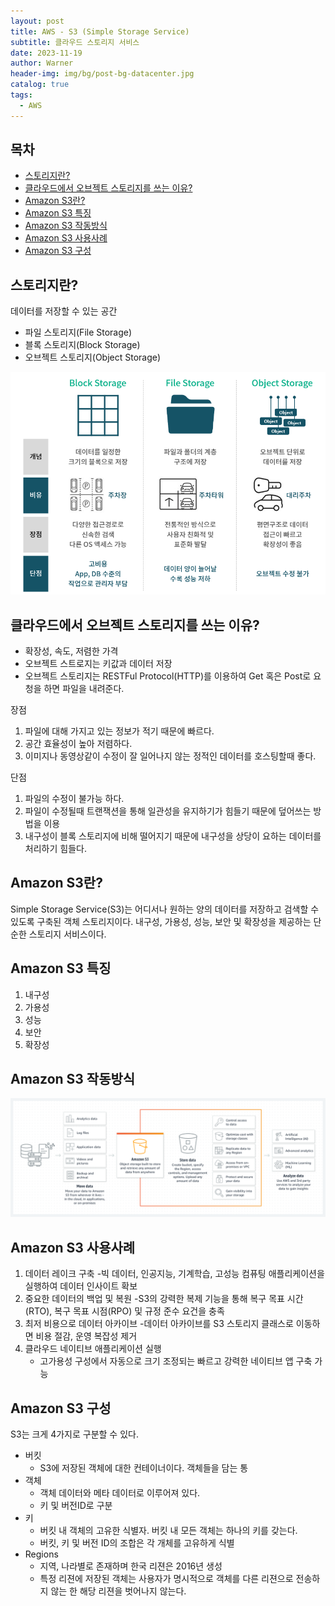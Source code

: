 ```yaml
---
layout: post
title: AWS - S3 (Simple Storage Service)
subtitle: 클라우드 스토리지 서비스
date: 2023-11-19
author: Warner
header-img: img/bg/post-bg-datacenter.jpg
catalog: true
tags:
  - AWS
---
```


## 목차

- [스토리지란?](#스토리지란)
- [클라우드에서 오브젝트 스토리지를 쓰는 이유? ](#클라우드에서-오브젝트-스토리지를-쓰는-이유-)
- [Amazon S3란?](#amazon-s3란)
- [Amazon S3 특징](#amazon-s3-특징)
- [Amazon S3 작동방식](#amazon-s3-작동방식)
- [Amazon S3 사용사례](#amazon-s3-사용사례)
- [Amazon S3 구성](#amazon-s3-구성)

## 스토리지란?

데이터를 저장할 수 있는 공간

- 파일 스토리지(File Storage)
- 블록 스토리지(Block Storage)
- 오브젝트 스토리지(Object Storage)

![storage.png](/img/post/2023-11-19/storage.png)

## 클라우드에서 오브젝트 스토리지를 쓰는 이유? 
- 확장성, 속도, 저렴한 가격 
- 오브젝트 스트로지는 키값과 데이터 저장
- 오브젝트 스토리지는 RESTFul Protocol(HTTP)를 이용하여 Get 혹은 Post로 요청을 하면 파일을 내려준다.

장점
1. 파일에 대해 가지고 있는 정보가 적기 때문에 빠르다.
2. 공간 효율성이 높아 저렴하다.
3. 이미지나 동영상같이 수정이 잘 일어나지 않는 정적인 데이터를 호스팅할때 좋다.

단점
1. 파일의 수정이 불가능 하다.
2. 파일이 수정될때 트랜잭션을 통해 일관성을 유지하기가 힘들기 때문에 덮어쓰는 방법을 이용
3. 내구성이 블록 스토리지에 비해 떨어지기 때문에 내구성을 상당이 요하는 데이터를 처리하기 힘들다.


## Amazon S3란?

Simple Storage Service(S3)는 어디서나 원하는 양의 데이터를 저장하고 검색할 수 있도록 구축된 객체 스토리지이다.
내구성, 가용성, 성능, 보안 및 확장성을 제공하는 단순한 스토리지 서비스이다.

## Amazon S3 특징

1. 내구성
2. 가용성
3. 성능
4. 보안
5. 확장성

## Amazon S3 작동방식

![product-page-diagram_Amazon-S3.png](/img/post/2023-11-19/product-page-diagram_Amazon-S3.png)

## Amazon S3 사용사례

1. 데이터 레이크 구축
   -빅 데이터, 인공지능, 기계학습, 고성능 컴퓨팅 애플리케이션을 실행하여 데이터 인사이트 확보
2. 중요한 데이터의 백업 및 복원
   -S3의 강력한 복제 기능을 통해 복구 목표 시간(RTO), 복구 목표 시점(RPO) 및 규정 준수 요건을 충족
3. 최저 비용으로 데이터 아카이브
   -데이터 아카이브를 S3 스토리지 클래스로 이동하면 비용 절감, 운영 복잡성 제거
4. 클라우드 네이티브 애플리케이션 실행
    - 고가용성 구성에서 자동으로 크기 조정되는 빠르고 강력한 네이티브 앱 구축 가능

## Amazon S3 구성
S3는 크게 4가지로 구분할 수 있다. 

- 버킷
  - S3에 저장된 객체에 대한 컨테이너이다. 객체들을 담는 통
- 객체
  - 객체 데이터와 메타 데이터로 이루어져 있다.
  - 키 및 버전ID로 구분 
- 키
  - 버킷 내 객체의 고유한 식별자. 버킷 내 모든 객체는 하나의 키를 갖는다.
  - 버킷, 키 및 버전 ID의 조합은 각 개체를 고유하게 식별
- Regions
  - 지역, 나라별로 존재하며 한국 리젼은 2016년 생성
  - 특정 리젼에 저장된 객체는 사용자가 명시적으로 객체를 다른 리젼으로 전송하지 않는 한 해당 리젼을 벗어나지 않는다.
